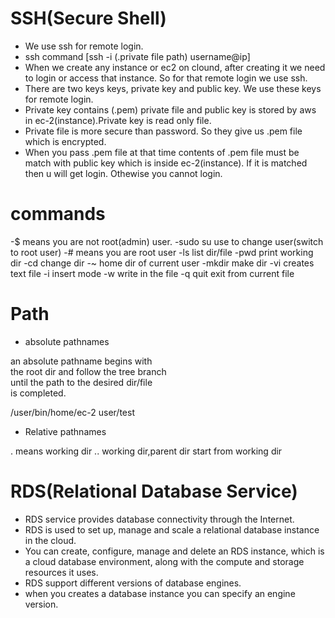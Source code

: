 # SSH(Secure Shell)
- We use ssh for remote login.
- ssh command [ssh -i (.private file path) username@ip] 
- When we create any instance or ec2 on clound, after creating it we need to login or access that instance. So for that remote login
  we use ssh.
- There are two keys keys, private key and public key. We use these keys for remote login.
- Private key contains (.pem) private file and public key is stored by aws in ec-2(instance).Private key is read only file.
- Private file is more secure than password. So they give us .pem file which is encrypted.
- When you pass .pem file at that time contents of .pem file must be match with public key which is inside ec-2(instance). If it is 
  matched then u will get login. Othewise you cannot login.



# commands
-$		 means you are not root(admin) user.
-sudo su	 use to change user(switch to root user)
-#		 means you are root user
-ls		 list dir/file
-pwd		 print working dir
-cd		 change dir
-~		 home dir of current user
-mkdir		 make dir
-vi 		 creates text file
-i		 insert mode
-w		 write in the file
-q		 quit exit from current file




# Path
-	absolute pathnames			                      

an absolute pathname begins with  			        
the root dir and follow the tree branch			    
until the path to the desired dir/file		    	
is completed.

/user/bin/home/ec-2 user/test

- Relative pathnames

. means working dir
.. working dir,parent dir
start from working dir




# RDS(Relational Database Service)
- RDS service provides database connectivity through the Internet.
- RDS is used to set up, manage and scale a relational database instance in the cloud.
- You can create, configure, manage and delete an RDS instance, which is a cloud database environment, along with
  the compute and storage resources it uses.
- RDS support different versions of database engines.
- when you creates a database instance you can specify an engine version.


















